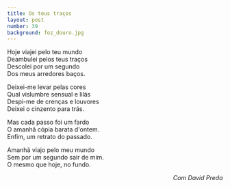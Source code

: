 ```yaml
---
title: Os teus traços
layout: post
number: 39
background: foz_douro.jpg
---
```


Hoje viajei pelo teu mundo  
Deambulei pelos teus traços  
Descolei por um segundo  
Dos meus arredores baços.  

Deixei-me levar pelas cores  
Qual vislumbre sensual e lilás  
Despi-me de crenças e louvores  
Deixei o cinzento para trás.  

Mas cada passo foi um fardo  
O amanhã cópia barata d'ontem.  
Enfim, um retrato do passado.  

Amanhã viajo pelo meu mundo  
Sem por um segundo sair de mim.  
O mesmo que hoje, no fundo.  

<div style="text-align: right; font-style: italic;">Com David Preda</div>